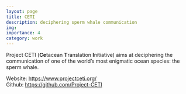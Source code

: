 ```yaml
---
layout: page
title: CETI
description: deciphering sperm whale communication
img: 
importance: 4
category: work
---
```


Project CETI (**Ce**tacean **T**ranslation **I**nitiative) aims at deciphering the communication of one of the world’s most enigmatic ocean species: the sperm whale.  

Website: <https://www.projectceti.org/>  
Github: <https://github.com/Project-CETI>  

